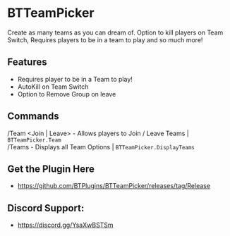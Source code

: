 # BTTeamPicker
Create as many teams as you can dream of. Option to kill players on Team Switch, Requires players to be in a team to play and so much more!

## Features
- Requires player to be in a Team to play!
- AutoKill on Team Switch
- Option to Remove Group on leave

## Commands
/Team <Join | Leave> <Tag> - Allows players to Join / Leave Teams | ``BTTeamPicker.Team``
<br/>/Teams - Displays all Team Options | ``BTTeamPicker.DisplayTeams``


## Get the Plugin Here
- https://github.com/BTPlugins/BTTeamPicker/releases/tag/Release

## Discord Support: 
- https://discord.gg/YsaXwBSTSm




